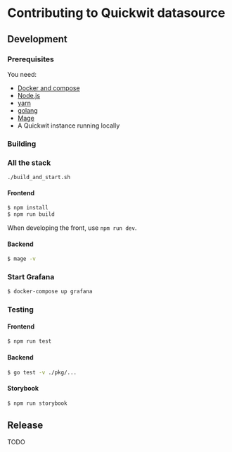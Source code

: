 # Contributing to Quickwit datasource

## Development

### Prerequisites

You need:
- [Docker and compose](https://docs.docker.com/compose/install/)
- [Node.js](https://nodejs.org/en/download)
- [yarn](https://classic.yarnpkg.com/lang/en/docs/install/#mac-stable)
- [golang](https://go.dev/doc/install)
- [Mage](https://magefile.org/)
- A Quickwit instance running locally

### Building

### All the stack

```shell
./build_and_start.sh
```

#### Frontend

```bash
$ npm install
$ npm run build
```

When developing the front, use `npm run dev`.

#### Backend

```bash
$ mage -v
```

### Start Grafana
  
```bash
$ docker-compose up grafana
```

### Testing

#### Frontend

```bash
$ npm run test
```

#### Backend

```bash
$ go test -v ./pkg/...
```

#### Storybook

```bash
$ npm run storybook
```

## Release

TODO
